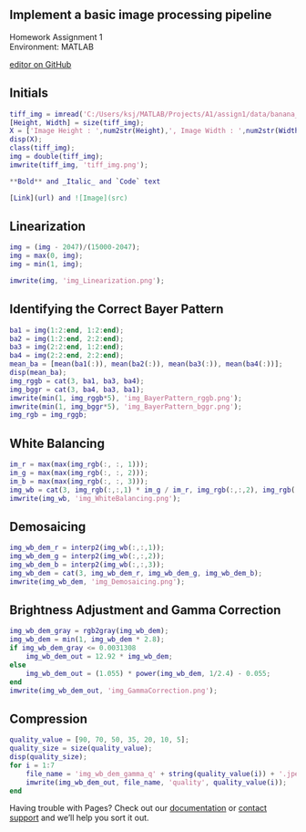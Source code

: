 ## Implement a basic image processing pipeline

Homework Assignment 1  
Environment: MATLAB

[editor on GitHub](https://github.com/seong-jean/IIT6028/edit/gh-pages/Homework1.md)

## Initials

```matlab
tiff_img = imread('C:/Users/ksj/MATLAB/Projects/A1/assign1/data/banana_slug.tiff');
[Height, Width] = size(tiff_img);
X = ['Image Height : ',num2str(Height),', Image Width : ',num2str(Width)];
disp(X);
class(tiff_img);
img = double(tiff_img);
imwrite(tiff_img, 'tiff_img.png');

**Bold** and _Italic_ and `Code` text

[Link](url) and ![Image](src)
```

## Linearization
```matlab
img = (img - 2047)/(15000-2047);
img = max(0, img);
img = min(1, img);

imwrite(img, 'img_Linearization.png');
```

## Identifying the Correct Bayer Pattern
```matlab
ba1 = img(1:2:end, 1:2:end);
ba2 = img(1:2:end, 2:2:end);
ba3 = img(2:2:end, 1:2:end);
ba4 = img(2:2:end, 2:2:end);
mean_ba = [mean(ba1(:)), mean(ba2(:)), mean(ba3(:)), mean(ba4(:))];
disp(mean_ba);
img_rggb = cat(3, ba1, ba3, ba4);
img_bggr = cat(3, ba4, ba3, ba1);
imwrite(min(1, img_rggb*5), 'img_BayerPattern_rggb.png');
imwrite(min(1, img_bggr*5), 'img_BayerPattern_bggr.png');
img_rgb = img_rggb;
```

## White Balancing
```matlab
im_r = max(max(img_rgb(:, :, 1)));
im_g = max(max(img_rgb(:, :, 2)));
im_b = max(max(img_rgb(:, :, 3)));
img_wb = cat(3, img_rgb(:,:,1) * im_g / im_r, img_rgb(:,:,2), img_rgb(:,:,3) * im_g / im_b);
imwrite(img_wb, 'img_WhiteBalancing.png');
```

## Demosaicing
```matlab
img_wb_dem_r = interp2(img_wb(:,:,1));
img_wb_dem_g = interp2(img_wb(:,:,2));
img_wb_dem_b = interp2(img_wb(:,:,3));
img_wb_dem = cat(3, img_wb_dem_r, img_wb_dem_g, img_wb_dem_b);
imwrite(img_wb_dem, 'img_Demosaicing.png');
```

## Brightness Adjustment and Gamma Correction
```matlab
img_wb_dem_gray = rgb2gray(img_wb_dem);
img_wb_dem = min(1, img_wb_dem * 2.8);
if img_wb_dem_gray <= 0.0031308
    img_wb_dem_out = 12.92 * img_wb_dem;
else
    img_wb_dem_out = (1.055) * power(img_wb_dem, 1/2.4) - 0.055;
end
imwrite(img_wb_dem_out, 'img_GammaCorrection.png');
```

## Compression
```matlab
quality_value = [90, 70, 50, 35, 20, 10, 5];
quality_size = size(quality_value);
disp(quality_size);
for i = 1:7
    file_name = 'img_wb_dem_gamma_q' + string(quality_value(i)) + '.jpeg';
    imwrite(img_wb_dem_out, file_name, 'quality', quality_value(i));
end
```
Having trouble with Pages? Check out our [documentation](https://docs.github.com/categories/github-pages-basics/) or [contact support](https://support.github.com/contact) and we’ll help you sort it out.

